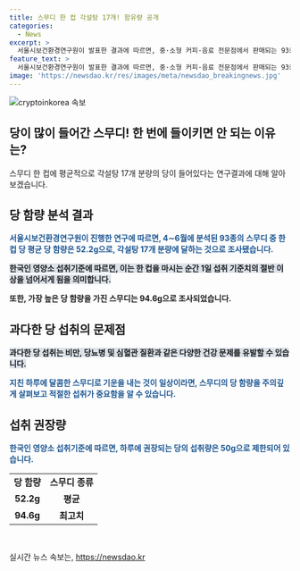 ```yaml
---
title: 스무디 한 컵 각설탕 17개! 함유량 공개
categories:
  - News
excerpt: >
  서울시보건환경연구원이 발표한 결과에 따르면, 중·소형 커피·음료 전문점에서 판매되는 93종의 스무디 중, 한 컵에 들어있는 당의 양이 52.2g으로 각설탕 17개 분량에 달한다고 한다. 이는 한국인 영양소 섭취기준을 고려할 때 1일 섭취 기준치의 절반 이상을 초과하는 양이며, 최고 당 함량은 94.6g에 이른다고 한다. 이는 사람들이 신경을 쓰게끔 하는 문제가 될 수 있다.
feature_text: >
  서울시보건환경연구원이 발표한 결과에 따르면, 중·소형 커피·음료 전문점에서 판매되는 93종의 스무디 중, 한 컵에 들어있는 당의 양이 52.2g으로 각설탕 17개 분량에 달한다고 한다. 이는 한국인 영양소 섭취기준을 고려할 때 1일 섭취 기준치의 절반 이상을 초과하는 양이며, 최고 당 함량은 94.6g에 이른다고 한다. 이는 사람들이 신경을 쓰게끔 하는 문제가 될 수 있다.
image: 'https://newsdao.kr/res/images/meta/newsdao_breakingnews.jpg'
---
```


<p><img src="https://newsdao.kr/res/images/meta/newsdao_breakingnews.jpg" alt="cryptoinkorea 속보" /></p>

<h2>당이 많이 들어간 스무디! 한 번에 들이키면 안 되는 이유는?</h2>

<p data-ke-size="size16">스무디 한 컵에 평균적으로 각설탕 17개 분량의 당이 들어있다는 연구결과에 대해 알아보겠습니다.</p>

<h2>당 함량 분석 결과</h2>

<p><span style="color: #1a5490;"><b>서울시보건환경연구원이 진행한 연구에 따르면, 4∼6월에 분석된 93종의 스무디 중 한 컵 당 평균 당 함량은 52.2g으로, 각설탕 17개 분량에 달하는 것으로 조사됐습니다.</b></span></p>

<p><b><span style="background-color: #21538527;">한국인 영양소 섭취기준에 따르면, 이는 한 컵을 마시는 순간 1일 섭취 기준치의 절반 이상을 넘어서게 됨을 의미합니다.</span></b></p>

<p><b>또한, 가장 높은 당 함량을 가진 스무디는 94.6g으로 조사되었습니다.</b></p>

<h2>과다한 당 섭취의 문제점</h2>

<p><b><span style="background-color: #21538527;">과다한 당 섭취는 비만, 당뇨병 및 심혈관 질환과 같은 다양한 건강 문제를 유발할 수 있습니다.</span></b></p>

<p><b><span style="color: #1a5490;">지친 하루에 달콤한 스무디로 기운을 내는 것이 일상이라면, 스무디의 당 함량을 주의깊게 살펴보고 적절한 섭취가 중요함을 알 수 있습니다.</span></b></p>

<h2>섭취 권장량</h2>

<p><b><span style="color: #1a5490;">한국인 영양소 섭취기준에 따르면, 하루에 권장되는 당의 섭취량은 50g으로 제한되어 있습니다.</span></b></p>

<table>
    <tbody>
        <tr>
            <td style="text-align: center; height: 17px;"><b>당 함량</b></td>
            <td style="text-align: center; height: 17px;"><b>스무디 종류</b></td>
        </tr>
        <tr>
            <td style="text-align: center; height: 17px;"><b>52.2g</b></td>
            <td style="text-align: center; height: 17px;"><b>평균</b></td>
        </tr>
        <tr>
            <td style="text-align: center; height: 17px;"><b>94.6g</b></td>
            <td style="text-align: center; height: 17px;"><b>최고치</b></td>
        </tr>
    </tbody>
</table>

<p data-ke-size="size16">&nbsp;</p>
실시간 뉴스 속보는, <a href="https://newsdao.kr" rel="dofollow">https://newsdao.kr</a>


